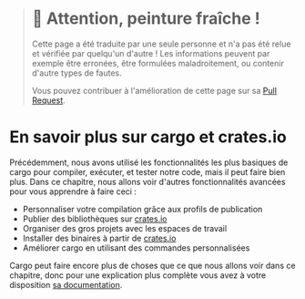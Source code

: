 > # 🚧 Attention, peinture fraîche !
>
> Cette page a été traduite par une seule personne et n'a pas été relue et
> vérifiée par quelqu'un d'autre ! Les informations peuvent par exemple être
> erronées, être formulées maladroitement, ou contenir d'autre types de fautes.
>
> Vous pouvez contribuer à l'amélioration de cette page sur sa
> [Pull Request](https://github.com/Jimskapt/rust-book-fr/pull/179).

<!--
# More About Cargo and Crates.io
-->

# En savoir plus sur cargo et crates.io

<!--
So far we’ve used only the most basic features of Cargo to build, run, and test
our code, but it can do a lot more. In this chapter, we’ll discuss some of its
other, more advanced features to show you how to do the following:
-->

Précédemment, nous avons utilisé les fonctionnalités les plus basiques de cargo
pour compiler, exécuter, et tester notre code, mais il peut faire bien plus.
Dans ce chapitre, nous allons voir d'autres fonctionnalités avancées pour vous
apprendre à faire ceci :

<!--
* Customize your build through release profiles
* Publish libraries on [crates.io](https://crates.io/)<!-- ignore -- >
* Organize large projects with workspaces
* Install binaries from [crates.io](https://crates.io/)<!-- ignore -- >
* Extend Cargo using custom commands
-->

* Personnaliser votre compilation grâce aux profils de publication
* Publier des bibliothèques sur [crates.io](https://crates.io/)<!-- ignore -->
* Organiser des gros projets avec les espaces de travail
* Installer des binaires à partir de
  [crates.io](https://crates.io/)<!-- ignore -->
* Améliorer cargo en utilisant des commandes personnalisées

<!--
Cargo can do even more than what we cover in this chapter, so for a full
explanation of all its features, see [its
documentation](https://doc.rust-lang.org/cargo/).
-->

Cargo peut faire encore plus de choses que ce que nous allons voir dans ce
chapitre, donc pour une explication plus complète vous avez à votre disposition
[sa documentation](https://doc.rust-lang.org/cargo/).
